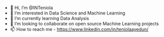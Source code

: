 - 👋 Hi, I’m @INTeniola
- 👀 I’m interested in Data Science and Machine Learning
- 🌱 I’m currently learning Data Analysis
- 💞️ I’m looking to collaborate on open source Machine Learning projects
- 📫 How to reach me - https://www.linkedin.com/in/teniolaayedun/

<!---
INTeniola/INTeniola is a ✨ special ✨ repository because its `README.md` (this file) appears on your GitHub profile.
You can click the Preview link to take a look at your changes.
--->
